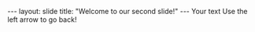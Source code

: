 --- layout: 
slide title: "Welcome to our second slide!" 
--- Your text Use the left arrow to go back!
